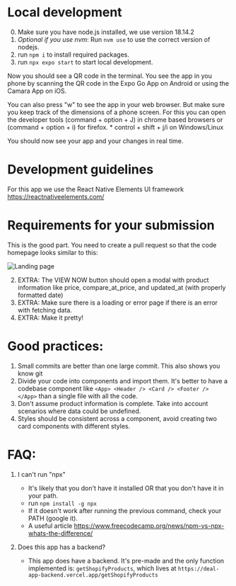 
# Local development
0. Make sure you have node.js installed, we use version 18.14.2
1. *Optional if you use nvm*:  Run `nvm use` to use the correct version of nodejs.
2. run `npm i` to install required packages.
3. run `npx expo start` to start local development.


Now you should see a QR code in the terminal.
You see the app in you phone by scanning the QR code in the Expo Go App on Android or using the Camara App on iOS.

You can also press "w" to see the app in your web browser. But make sure you keep track of the dimensions of a phone screen. For this you can open the developer tools (command + option + J) in chrome based browsers or (command + option + i) for firefox. 
    * control + shift + j/i on Windows/Linux

You should now see your app and your changes in real time.

# Development guidelines
For this app we use the React Native Elements UI framework
https://reactnativeelements.com/

# Requirements for your submission
This is the good part. You need to create a pull request so that the code homepage looks similar to this:

![Landing page](https://github.com/g-vega-cl/deal-app-interview/blob/main/readme-images/deal-app-interview-gif-example.gif?raw=true)

2. EXTRA: The VIEW NOW button should open a modal with product information like price, compare_at_price, and updated_at (with properly formatted date)
3. EXTRA: Make sure there is a loading or error page if there is an error with fetching data.
4. EXTRA: Make it pretty!
# Good practices:
1. Small commits are better than one large commit. This also shows you know git
2. Divide your code into components and import them. It's better to have a codebase component like `<App> <Header /> <Card /> <Footer /> </App>` than a single file with all the code.
3. Don't assume product information is complete. Take into account scenarios where data could be undefined.
4. Styles should be consistent across a component, avoid creating two card components with different styles.


# FAQ:
1. I can't run "npx"
    * It's likely that you don't have it installed OR that you don't have it in your path.
    * run `npm install -g npx`
    * If it doesn't work after running the previous command, check your PATH (google it).
    * A useful article https://www.freecodecamp.org/news/npm-vs-npx-whats-the-difference/

2. Does this app has a backend?
    * This app does have a backend. It's pre-made and the only function implemented is: `getShopifyProducts`, which lives at `https://deal-app-backend.vercel.app/getShopifyProducts`